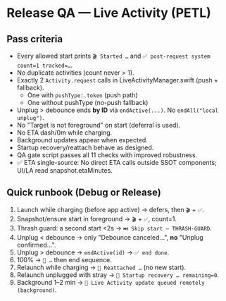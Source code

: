 # Release QA — Live Activity (PETL)

## Pass criteria
- Every allowed start prints `🎬 Started …` and `✅ post-request system count=1 tracked=…`.
- No duplicate activities (count never > 1).
- Exactly 2 `Activity.request` calls in LiveActivityManager.swift (push + fallback).
  - One with `pushType:.token` (push path)
  - One without pushType (no-push fallback)
- Unplug > debounce ends **by ID** via `endActive(...)`. No `endAll("local unplug")`.
- No "Target is not foreground" on start (deferral is used).
- No ETA dash/0m while charging.
- Background updates appear when expected.
- Startup recovery/reattach behave as designed.
- QA gate script passes all 11 checks with improved robustness.
- ✅ ETA single-source: No direct ETA calls outside SSOT components; UI/LA read snapshot.etaMinutes.

## Quick runbook (Debug or Release)
1) Launch while charging (before app active) → defers, then `🎬` + `✅`.
2) Snapshot/ensure start in foreground → `🎬` + `✅`, count=1.
3) Thrash guard: a second start <2s → `⏭️ Skip start — THRASH-GUARD`.
4) Unplug < debounce → only "Debounce canceled…", **no** "Unplug confirmed…".
5) Unplug > debounce → `endActive(id)` → `✅ end done`.
6) 100% → `🎯 …` then end sequence.
7) Relaunch while charging → `🧷 Reattached …` (no new start).
8) Relaunch unplugged with stray → `🔄 Startup recovery … remaining=0`.
9) Background 1–2 min → `📡 Live Activity update queued remotely (background)`.

